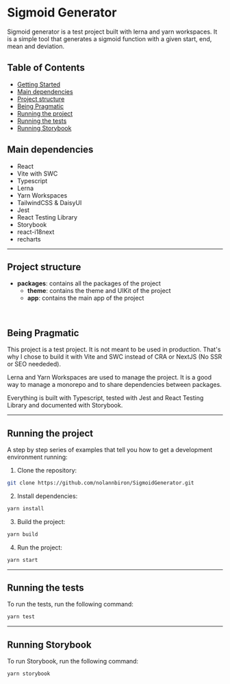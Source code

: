 # Sigmoid Generator

Sigmoid generator is a test project built with lerna and yarn workspaces. It is a simple tool that generates a sigmoid function with a given start, end, mean and deviation.

## Table of Contents

-   [Getting Started](#getting-started)
-   [Main dependencies](#main-dependencies)
-   [Project structure](#project-structure)
-   [Being Pragmatic](#being-pragmatic)
-   [Running the project](#running-the-project)
-   [Running the tests](#running-the-tests)
-   [Running Storybook](#running-storybook)

## Main dependencies

-   React
-   Vite with SWC
-   Typescript
-   Lerna
-   Yarn Workspaces
-   TailwindCSS & DaisyUI
-   Jest
-   React Testing Library
-   Storybook
-   react-i18next
-   recharts

<hr/>

## Project structure

-   **packages**: contains all the packages of the project
    -   **theme**: contains the theme and UIKit of the project
    -   **app**: contains the main app of the project

<br/>

## Being Pragmatic

This project is a test project. It is not meant to be used in production. That's why I chose to build it with Vite and SWC instead of CRA or NextJS (No SSR or SEO neededed).

Lerna and Yarn Workspaces are used to manage the project. It is a good way to manage a monorepo and to share dependencies between packages.

Everything is built with Typescript, tested with Jest and React Testing Library and documented with Storybook.

<hr />

## Running the project

A step by step series of examples that tell you how to get a development environment running:

1. Clone the repository:

```bash
git clone https://github.com/nolannbiron/SigmoidGenerator.git
```

2. Install dependencies:

```bash
yarn install
```

3. Build the project:

```bash
yarn build
```

4. Run the project:

```bash
yarn start
```

<hr/>

## Running the tests

To run the tests, run the following command:

```bash
yarn test
```

<hr/>

## Running Storybook

To run Storybook, run the following command:

```bash
yarn storybook
```
